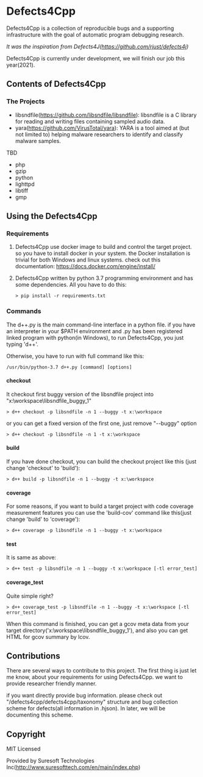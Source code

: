 # Defects4Cpp

Defects4Cpp is a collection of reproducible bugs and a supporting infrastructure with the goal of automatic program debugging research.

*It was the inspiration from Defects4J(https://github.com/rjust/defects4j)*

Defects4Cpp is currently under development, we will finish our job this year(2021).

## Contents of Defects4Cpp

### The Projects

* libsndfile(https://github.com/libsndfile/libsndfile): libsndfile is a C library for reading and writing files containing sampled audio data.
* yara(https://github.com/VirusTotal/yara): YARA is a tool aimed at (but not limited to) helping malware researchers to identify and classify malware samples.

TBD
* php
* gzip
* python
* lighttpd
* libtiff
* gmp

## Using the Defects4Cpp

### Requirements

1. Defects4Cpp use docker image to build and control the target project. so you have to install docker in your system.
the Docker installation is trivial for both Windows and linux systems. check out this documentation: https://docs.docker.com/engine/install/

2. Defects4Cpp written by python 3.7 programming environment and has some dependencies. All you have to do this:

    ```console
    > pip install -r requirements.txt
    ```

### Commands

The d++.py is the main command-line interface in a python file. if you have an interpreter in your $PATH environment and .py has been registered linked program with python(in Windows), to run Defects4Cpp, you just typing 'd++'.

Otherwise, you have to run with full command like this:

```console
/usr/bin/python-3.7 d++.py [command] [options]
```

#### checkout

It checkout first buggy version of the libsndfile project into "x:\workspace\libsndfile_buggy_1"

```console
> d++ checkout -p libsndfile -n 1 --buggy -t x:\workspace
```

or you can get a fixed version of the first one, just remove "--buggy" option

```console
> d++ checkout -p libsndfile -n 1 -t x:\workspace
```

#### build

If you have done checkout, you can build the checkout project like this (just change 'checkout' to 'build'):

```console
> d++ build -p libsndfile -n 1 --buggy -t x:\workspace
```

#### coverage

For some reasons, if you want to build a target project with code coverage measurement features you can use the 'build-cov' command like this(just change 'build' to 'coverage'):

```console
> d++ coverage -p libsndfile -n 1 --buggy -t x:\workspace
```

#### test

It is same as above:
```console
> d++ test -p libsndfile -n 1 --buggy -t x:\workspace [-tl error_test]
```

#### coverage_test

Quite simple right?
```console
> d++ coverage_test -p libsndfile -n 1 --buggy -t x:\workspace [-tl error_test]
```

When this command is finished, you can get a gcov meta data from your target directory('x:\workspace\libsndfile_buggy_1'), and also you can get HTML for gcov summary by lcov.


## Contributions

There are several ways to contribute to this project. 
The first thing is just let me know, about your requirements for using Defects4Cpp. we want to provide researcher friendly manner.

if you want directly provide bug information. please check out "/defects4cpp/defects4cpp/taxonomy" structure and bug collection scheme for defects(all information in .hjson). In later, we will be documenting this scheme.

## Copyright

MIT Licensed

Provided by Suresoft Technologies Inc(http://www.suresofttech.com/en/main/index.php)
